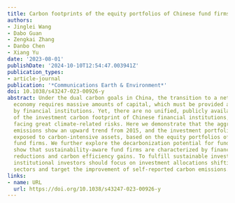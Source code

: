 ```yaml
---
title: Carbon footprints of the equity portfolios of Chinese fund firms
authors:
- Jinglei Wang
- Dabo Guan
- Zengkai Zhang
- Danbo Chen
- Xiang Yu
date: '2023-08-01'
publishDate: '2024-10-10T12:54:47.003941Z'
publication_types:
- article-journal
publication: '*Communications Earth & Environment*'
doi: 10.1038/s43247-023-00926-y
abstract: Under the dual carbon goals in China, the transition to a net-zero carbon
  economy requires massive amounts of capital, which must be provided and facilitated
  by financial institutions. Yet, there are no unified, publicly available disclosures
  of the investment carbon footprint of Chinese financial institutions, leaving them
  facing great climate-related risks. Here we demonstrate that the aggregated financed
  emissions show an upward trend from 2015, and the investment portfolios are more
  exposed to carbon-intensive assets, based on the equity portfolios of China's 105
  fund firms. We further explore the decarbonization potential for fund firms and
  show that sustainability-aware fund firms are characterized by financed emission
  reductions and carbon efficiency gains. To fulfill sustainable investing, China's
  institutional investors should focus on investment allocations shifting to high-tech
  sectors and target the improvement of self-reported carbon emissions.
links:
- name: URL
  url: https://doi.org/10.1038/s43247-023-00926-y
---
```


